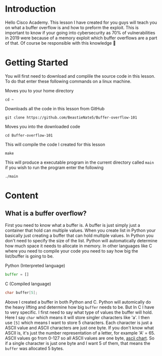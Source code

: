 # Introduction
Hello Cisco Academy. This lesson I have created for you guys will teach you on what a buffer overflow is and how to preform the exploit. This is important to know if your going into cybersecurity as 70% of vulnerabilities in 2019 were because of a memory exploit which buffer overflows are a part of that. Of course be responsible with this knowledge 🙏 

# Getting Started
You will first need to download and complile the source code in this lesson. To do that enter these following commands on a linux machine.

Moves you to your home directory
```
cd ~
```
Downloads all the code in this lesson from GitHub
```
git clone https://github.com/BeastieNate5/Buffer-overflow-101
```

Moves you into the downloaded code
```
cd Buffer-overflow-101
```

This will compile the code I created for this lesson
```
make
```
This will produce a executable program in the current directory called `main` if you wish to run the program enter the following
```
./main
```

# Content
## What is a buffer overflow?
First you need to know what a buffer is. A buffer is just simply just a container that hold can multiple values. When you create list in Python your basically just creating a buffer that can hold multiple values. In Python you don't need to specify the size of the list. Python will automatically determine how much space it needs to allocate in memory. In other languages like C where you need to compile your code you need to say how big the list/buffer is going to be.

Python (Interpreted language)
```py
buffer = []
```
C (Compiled language)
```c
char buffer[5];
```
Above I created a buffer in both Python and C. Python will automically do the heavy lifting and determine how big `buffer` needs to be. But In C I have to very specific. I first need to say what type of values the buffer will hold. Here I say `char` which means it will store singler characters like 'a'. I then use `[5]` which means I want to store 5 characters. Each character is just a ASCII value and ASCII characters are just one byte. If you don't know what ASCII is, it's just the number representation of a letter, for example 'A' = 65. ASCII values go from 0-127 so all ASCII values are one byte, [ascii chart](https://www.asciitable.com). So if a single character is just one byte and I want 5 of them, that means the `buffer` was allocated 5 bytes.